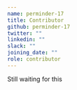 ```yaml
---
name: perminder-17
title: Contributor
github: perminder-17
twitter: ""
linkedin: ""
slack: ""
joining_date: ""
role: contributor
---
```


Still waiting for this
